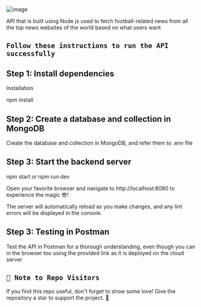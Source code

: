 ![image](https://github.com/user-attachments/assets/6126a2e6-9fe1-4c47-9cf4-ea75d628cd81)


API that is built using Node js used to fetch football-related news from all the top news websites of the world based on what users want 

## `Follow these instructions to run the API successfully`

## Step 1: Install dependencies

Installation

npm install

## Step 2: Create a database and collection in MongoDB

Create the database and collection in MongoDB, and refer them to .env file 

## Step 3: Start the backend server

npm start or npm run dev

Open your favorite browser and navigate to http://localhost:8080 to experience the magic 😎!

The server will automatically reload as you make changes, and any lint errors will be displayed in the console.

## Step 3: Testing in Postman

Test the API in Postman for a thorough understanding, even though you can in the browser too using the provided link as it is deployed on the cloud server

## `🚀 Note to Repo Visitors`
If you find this repo useful, don't forget to show some love! Give the repository a star to support the project. 🌟

